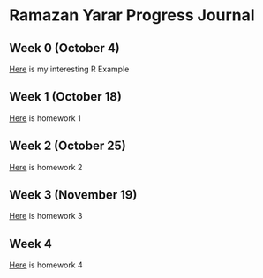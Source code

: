 # Ramazan Yarar Progress Journal

## Week 0 (October 4)

[Here](files/example_homework_0.html) is my interesting R Example

## Week 1 (October 18)

[Here](files/Homework1.html) is homework 1

## Week 2 (October 25)

[Here](files/Homework2.html) is homework 2

## Week 3 (November 19)

[Here](files/Homework_3.html) is homework 3

## Week 4 

[Here](files/Homework_4.html) is homework 4